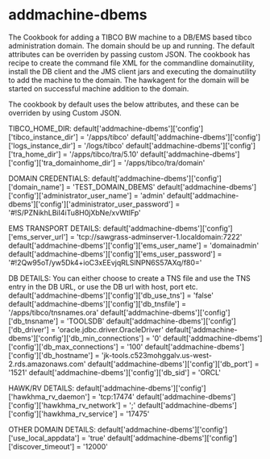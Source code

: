 
# addmachine-dbems

The Cookbook for adding a TIBCO BW machine to a DB/EMS based tibco administration domain. The domain should be up and running. The default attributes can be overriden by passing custom JSON. The cookbook has recipe to create the command file XML for the commandline domainutility, install the DB client and the JMS client jars and executing the domainutility to add the machine to the domain. The hawkagent for the domain will be started on successful machine addition to the domain.

The cookbook by default uses the below attributes, and these can be overriden by using Custom JSON.

TIBCO_HOME_DIR:
default['addmachine-dbems']['config']['tibco_instance_dir'] = '/apps/tibco'
default['addmachine-dbems']['config']['logs_instance_dir'] = '/logs/tibco'
default['addmachine-dbems']['config']['tra_home_dir'] = '/apps/tibco/tra/5.10'
default['addmachine-dbems']['config']['tra_domainhome_dir'] = '/apps/tibco/tra/domain'

DOMAIN CREDENTIALS:
default['addmachine-dbems']['config']['domain_name'] = 'TEST_DOMAIN_DBEMS'
default['addmachine-dbems']['config']['administrator_user_name'] = 'admin'
default['addmachine-dbems']['config']['administrator_user_password'] = '#!S/PZNikhLBiI4iTu8H0jXbNe/xvWtlFp'

EMS TRANSPORT DETAILS:
default['addmachine-dbems']['config']['ems_server_url'] = 'tcp://sawgrass-adminserver-1.localdomain:7222'
default['addmachine-dbems']['config']['ems_user_name'] = 'domainadmin'
default['addmachine-dbems']['config']['ems_user_password'] = '#!2Qw95oT/yw5Dk4+ioC3xEEvjqRLSlNPN6S57AXq/f80='

DB DETAILS: You can either choose to create a TNS file and use the TNS entry in the DB URL, or use the DB url with host, port etc.
default['addmachine-dbems']['config']['db_use_tns'] = 'false'
default['addmachine-dbems']['config']['db_tnsfile'] = '/apps/tibco/tnsnames.ora'
default['addmachine-dbems']['config']['db_tnsname'] = 'TOOLSDB'
default['addmachine-dbems']['config']['db_driver'] = 'oracle.jdbc.driver.OracleDriver'
default['addmachine-dbems']['config']['db_min_connections'] = '0'
default['addmachine-dbems']['config']['db_max_connections'] = '100'
default['addmachine-dbems']['config']['db_hostname'] = 'jk-tools.c523mohggalv.us-west-2.rds.amazonaws.com'
default['addmachine-dbems']['config']['db_port'] = '1521'
default['addmachine-dbems']['config']['db_sid'] = 'ORCL'

HAWK/RV DETAILS:
default['addmachine-dbems']['config']['hawkhma_rv_daemon'] = 'tcp:17474'
default['addmachine-dbems']['config']['hawkhma_rv_network'] = ';'
default['addmachine-dbems']['config']['hawkhma_rv_service'] = '17475'

OTHER DOMAIN DETAILS:
default['addmachine-dbems']['config']['use_local_appdata'] = 'true'
default['addmachine-dbems']['config']['discover_timeout'] = '12000'
